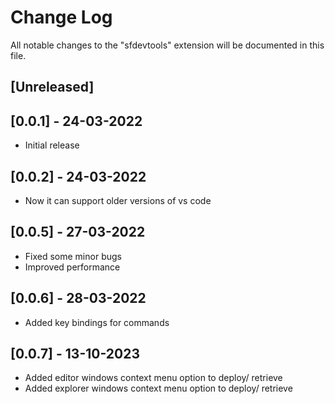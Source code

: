 # Change Log

All notable changes to the "sfdevtools" extension will be documented in this file.

## [Unreleased]

## [0.0.1] - 24-03-2022
- Initial release

## [0.0.2] - 24-03-2022
- Now it can support older versions of vs code 

## [0.0.5] - 27-03-2022
- Fixed some minor bugs
- Improved performance  

## [0.0.6] - 28-03-2022
- Added key bindings for commands 

## [0.0.7] - 13-10-2023
- Added editor windows context menu option to deploy/ retrieve
- Added explorer windows context menu option to deploy/ retrieve